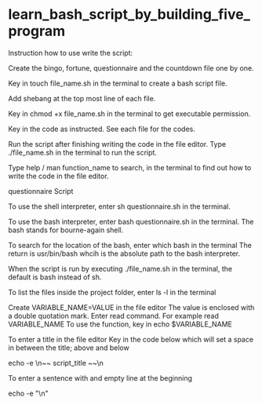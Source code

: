 # learn_bash_script_by_building_five_program

Instruction how to use write the script:

Create the bingo, fortune, questionnaire and the countdown file one by one.

Key in touch file_name.sh in the terminal to create a bash script file.

Add shebang at the top most line of each file.

Key in chmod +x file_name.sh in the terminal to get executable permission.

Key in the code as instructed. See each file for the codes.

Run the script after finishing writing the code in the file editor. Type ./file_name.sh in the terminal to run the script. 

Type help / man function_name to search, in the terminal to find out how to write the code in the file editor. 


questionnaire Script

To use the shell interpreter, enter sh questionnaire.sh in the terminal. 

To use the bash interpreter, enter bash questionnaire.sh in the terminal. The bash stands for bourne-again shell.

To search for the location of the bash, enter which bash in the terminal
The return is usr/bin/bash whcih is the absolute path to the bash interpreter. 

When the script is run by executing ./file_name.sh in the terminal, the default is bash instead of sh.

To list the files inside the project folder, enter ls -l in the terminal 

Create VARIABLE_NAME=VALUE in the file editor
The value is enclosed with a double quotation mark. 
Enter read command. For example read VARIABLE_NAME
To use the function, key in echo $VARIABLE_NAME

To enter a title in the file editor
Key in the code below which will set a space in between the title; above and below

 echo -e \n~~ script_title ~~\n

To enter a sentence with and empty line at the beginning

  echo -e "\n<text>"




